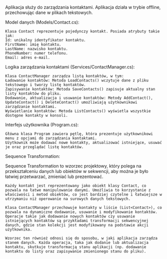 Aplikacja służy do zarządzania kontaktami. Aplikacja działa w trybie offline, przechowując dane w plikach tekstowych.

Model danych (Models/Contact.cs):

    Klasa Contact reprezentuje pojedynczy kontakt. Posiada atrybuty takie jak:
    Id: unikalny identyfikator kontaktu.
    FirstName: imię kontaktu.
    LastName: nazwisko kontaktu.
    PhoneNumber: numer telefonu.
    Email: adres e-mail.

Logika zarządzania kontaktami (Services/ContactManager.cs):

    Klasa ContactManager zarządza listą kontaktów, w tym:
    Ładowanie kontaktów: Metoda LoadContacts() wczytuje dane z pliku tekstowego i tworzy listę kontaktów.
    Zapisywanie kontaktów: Metoda SaveContacts() zapisuje aktualny stan listy kontaktów do pliku.
    Dodawanie, aktualizacja i usuwanie kontaktów: Metody AddContact(), UpdateContact() i DeleteContact() umożliwiają użytkownikowi zarządzanie kontaktami.
    Wyświetlanie kontaktów: Metoda ListContacts() wyświetla wszystkie dostępne kontakty w konsoli.

Interfejs użytkownika (Program.cs):

    Główna klasa Program zawiera pętlę, która prezentuje użytkownikowi menu z opcjami do zarządzania kontaktami.
    Użytkownik może dodawać nowe kontakty, aktualizować istniejące, usuwać je oraz przeglądać listę kontaktów.

Sequence Transformation:

Sequence Transformation to wzorzec projektowy, który polega na przekształceniu danych lub obiektów w sekwencji, aby można je było łatwiej przetwarzać, zmieniać lub prezentować.

    Każdy kontakt jest reprezentowany jako obiekt klasy Contact, co pozwala na łatwe manipulowanie danymi. Umożliwia to korzystanie z właściwości i metod obiektów, co jest bardziej czytelne i łatwiejsze w utrzymaniu niż operowanie na surowych danych tekstowych.

    Klasa ContactManager przechowuje kontakty w liście (List<Contact>), co pozwala na dynamiczne dodawanie, usuwanie i modyfikowanie kontaktów.
    Operacje takie jak dodawanie nowych kontaktów czy usuwanie istniejących kontaktów są przykładami transformacji sekwencyjnej danych, gdzie stan kolekcji jest modyfikowany na podstawie akcji użytkownika.

    Wzorzec ten również odnosi się do sposobu, w jaki aplikacja zarządza stanem danych. Każda operacja, taka jak dodanie lub aktualizacja kontaktu, skutkuje transformacją stanu aplikacji (np. dodawanie kontaktu do listy oraz zapisywanie zmienionego stanu do pliku).